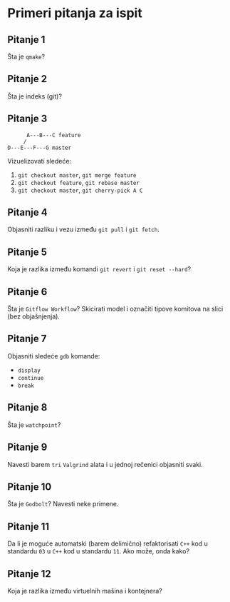 # Primeri pitanja za ispit

## Pitanje 1

Šta je `qmake`?

## Pitanje 2

Šta je indeks (git)?

## Pitanje 3

```
      A---B---C feature
     /
D---E---F---G master
```

Vizuelizovati sledeće:
1. `git checkout master`, `git merge feature`
2. `git checkout feature`, `git rebase master`
3. `git checkout master`, `git cherry-pick A C`

## Pitanje 4

Objasniti razliku i vezu između `git pull` i `git fetch`.

## Pitanje 5

Koja je razlika između komandi `git revert` i `git reset --hard`?

## Pitanje 6

Šta je `Gitflow Workflow`? Skicirati model i označiti tipove komitova na slici (bez objašnjenja).

## Pitanje 7

Objasniti sledeće `gdb` komande:
- `display`
- `continue`
- `break`

## Pitanje 8

Šta je `watchpoint`?

## Pitanje 9

Navesti barem `tri` `Valgrind` alata i u jednoj rečenici objasniti svaki.

## Pitanje 10

Šta je `Godbolt`? Navesti neke primene.

## Pitanje 11

Da li je moguće automatski (barem delimično) refaktorisati `C++` kod u standardu `03` u `C++` kod u standardu `11`. Ako može, onda kako?

## Pitanje 12

Koja je razlika između virtuelnih mašina i kontejnera?